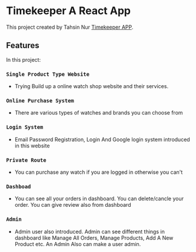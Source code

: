 # Timekeeper A React App

This project created by Tahsin Nur [Timekeeper APP](https://timekeeper-d2d92.web.app/).

## Features

In this project:

### `Single Product Type Website`

* Trying Build up a online watch shop website and their services.

### `Online Purchase System`

* There are various types of watches and brands you can choose from 

### `Login System`

* Email Password Registration, Login And Google login system introduced in this website

### `Private Route`

* You can purchase any watch if you are logged in otherwise you can't

### `Dashboad`

* You can see all your orders in dashboard. You can delete/cancle your order. You can give review also from dashboard

### `Admin`

* Admin user also introduced. Admin can see different things in dashboard like Manage All Orders, Manage Products, Add A New Product etc. An Admin Also can make a user admin.